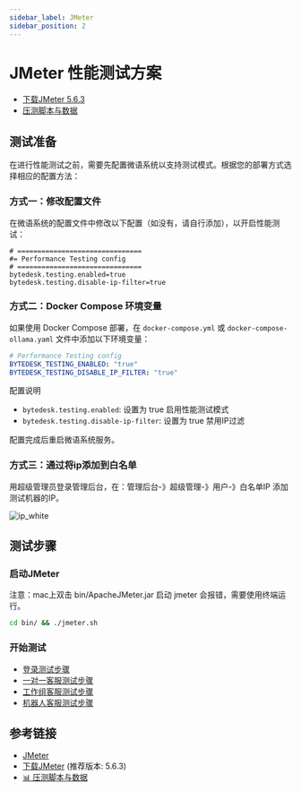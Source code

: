 ```yaml
---
sidebar_label: JMeter
sidebar_position: 2
---
```


# JMeter 性能测试方案

- [下载JMeter 5.6.3](https://www.weiyuai.cn/download/apache-jmeter-5.6.3.zip)
- [压测脚本与数据](https://gitee.com/270580156/weiyu/tree/main/jmeter)

## 测试准备

在进行性能测试之前，需要先配置微语系统以支持测试模式。根据您的部署方式选择相应的配置方法：

### 方式一：修改配置文件

在微语系统的配置文件中修改以下配置（如没有，请自行添加），以开启性能测试：

```properties
# ===============================
#= Performance Testing config
# ===============================
bytedesk.testing.enabled=true
bytedesk.testing.disable-ip-filter=true
```

### 方式二：Docker Compose 环境变量

如果使用 Docker Compose 部署，在 `docker-compose.yml` 或 `docker-compose-ollama.yaml` 文件中添加以下环境变量：

```yaml
# Performance Testing config
BYTEDESK_TESTING_ENABLED: "true"
BYTEDESK_TESTING_DISABLE_IP_FILTER: "true"
```

配置说明

- `bytedesk.testing.enabled`: 设置为 true 启用性能测试模式
- `bytedesk.testing.disable-ip-filter`: 设置为 true 禁用IP过滤

配置完成后重启微语系统服务。

### 方式三：通过将ip添加到白名单

用超级管理员登录管理后台，在：管理后台-》超级管理-》用户-》白名单IP 添加测试机器的IP。

![ip_white](/img/performance/ip_white.png)

## 测试步骤

### 启动JMeter

注意：mac上双击 bin/ApacheJMeter.jar 启动 jmeter 会报错，需要使用终端运行。

```bash
cd bin/ && ./jmeter.sh
```

### 开始测试

- [登录测试步骤](./01_login.md)
- [一对一客服测试步骤](./02_agent.md)
- [工作组客服测试步骤](./03_workgroup.md)
- [机器人客服测试步骤](./04_robot.md)

## 参考链接

- [JMeter](https://jmeter.apache.org/)
- [下载JMeter](https://jmeter.apache.org/download_jmeter.cgi) (推荐版本: 5.6.3)
- [📊 压测脚本与数据](https://gitee.com/270580156/weiyu/tree/main/jmeter)
